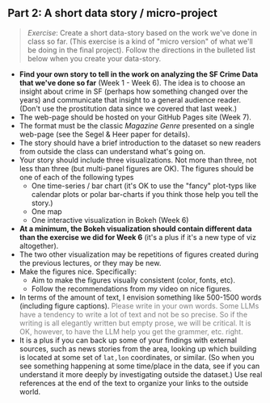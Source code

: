 ## Part 2: A short data story / micro-project

> *Exercise*: Create a short data-story based on the work we've done in class so far. (This exercise is a kind of "micro version" of what we'll be doing in the final project). Follow the directions in the bulleted list below when you create your data-story.

* **Find your own story to tell in the work on analyzing the SF Crime Data that we've done so far** (Week 1 - Week 6). The idea is to choose an insight about crime in SF (perhaps how something changed over the years) and communicate that insight to a general audience reader. (Don't use the prostitution data since we covered that last week.)
* The web-page should be hosted on your GitHub Pages site (Week 7).
* The format must be the classic *Magazine Genre* presented on a single web-page (see the Segel \& Heer paper for details).
* The story should have a brief introduction to the dataset so new readers from outside the class can understand what's going on.
* Your story should include three visualizations. Not more than three, not less than three (but multi-panel figures are OK). The figures should be one of each of the following types
  - One time-series / bar chart (it's OK to use the "fancy" plot-typs like calendar plots or polar bar-charts if you think those help you tell the story.)
  - One map
  - One interactive visualization in Bokeh (Week 6)
* **At a minimum, the Bokeh visualization should contain different data than the exercise we did for Week 6** (it's a plus if it's a new type of viz altogether). 
* The two other visualization may be repetitions of figures created during the previous lectures, or they may be new.
* Make the figures nice. Specifically:
  - Aim to make the figures visually consistent (color, fonts, etc).
  - Follow the recommendations from my video on nice figures.
* In terms of the amount of text, I envision something like 500-1500 words (including figure captions). <font color="gray">Please write in your own words. Some LLMs have a tendency to write a lot of text and not be so precise. So if the writing is all elegantly written but empty prose, we will be critical. It is OK, however, to have the LLM help you get the grammer, etc. right.</font>
* It is a plus if you can back up some of your findings with external sources, such as news stories from the area, looking up which building is located at some set of `lat,lon` coordinates, or similar. (So when you see something happening at some time/place in the data, see if you can understand it more deeply by investigating outside the dataset.) Use real references at the end of the text to organize your links to the outside world.